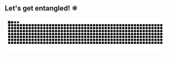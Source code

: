 ## Let's get entangled! ⚛️

<!--
**andreadegirolamo99/andreadegirolamo99** is a ✨ _special_ ✨ repository because its `README.md` (this file) appears on your GitHub profile.

Here are some ideas to get you started:

- 🔭 I’m currently working on ...
- 🌱 I’m currently learning ...
- 👯 I’m looking to collaborate on ...
- 🤔 I’m looking for help with ...
- 💬 Ask me about ...
- 📫 How to reach me: ...
- 😄 Pronouns: ...
- ⚡ Fun fact: ...
-->

<picture>
  <source media="(prefers-color-scheme: dark)" srcset="https://raw.githubusercontent.com/andreadegirolamo99/andreadegirolamo99/output/github-contribution-grid-snake-dark.svg" />
  <source media="(prefers-color-scheme: light)" srcset="https://raw.githubusercontent.com/andreadegirolamo99/andreadegirolamo99/output/github-contribution-grid-snake.svg" />
  <img alt="github-snake" src="https://raw.githubusercontent.com/andreadegirolamo99/andreadegirolamo99/output/github-contribution-grid-snake.svg" />
</picture>
